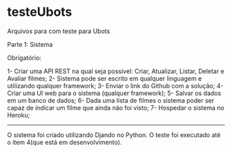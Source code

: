 # testeUbots
Arquivos para com teste para Ubots

Parte 1: Sistema

Obrigatório:

1- Criar uma API REST na qual seja possível: Criar, Atualizar, Listar, Deletar e Avaliar filmes;
2- Sistema pode ser escrito em qualquer linguagem e utilizando qualquer framework;
3- Enviar o link do Github com a solução;
4- Criar uma UI web para o sistema (qualquer framework);
5- Salvar os dados em um banco de dados;
6- Dada uma lista de filmes o sistema poder ser capaz de indicar um filme que ainda não foi visto;
7- Hospedar o sistema no Heroku;

-------------------------------------------------------------------------------------------------

O sistema foi criado utilizando Djando no Python.
O teste foi executado até o ítem 4(que está em desenvolvimento).
